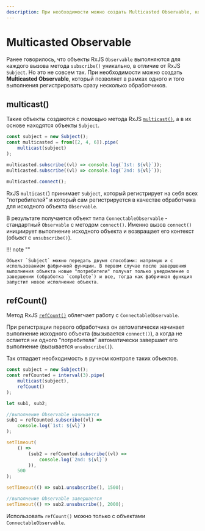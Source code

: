 ```yaml
---
description: При необходимости можно создать Multicasted Observable, который позволяет в рамках одного и того выполнения регистрировать сразу несколько обработчиков
---
```


# Multicasted Observable

Ранее говорилось, что объекты RxJS `Observable` выполняются для каждого вызова метода `subscribe()` уникально, в отличие от RxJS `Subject`. Но это не совсем так. При необходимости можно создать **Multicasted Observable**, который позволяет в рамках одного и того выполнения регистрировать сразу несколько обработчиков.

## multicast()

Такие объекты создаются с помощью метода RxJS [`multicast()`](https://rxjs.dev/api/operators/multicast), а в их основе находятся объекты `Subject`.

```ts
const subject = new Subject();
const multicasted = from([2, 4, 6]).pipe(
    multicast(subject)
);

multicasted.subscribe((vl) => console.log(`1st: ${vl}`));
multicasted.subscribe((vl) => console.log(`2nd: ${vl}`));

multicasted.connect();
```

RxJS `multicast(`) принимает `Subject`, который регистрирует на себя всех "потребителей" и который сам регистрируется в качестве обработчика для исходного объекта `Observable`.

В результате получается объект типа `ConnectableObservable` - стандартный `Observable` с методом `connect()`. Именно вызов `connect()` инициирует выполнение исходного объекта и возвращает его контекст (объект с `unsubscribe()`).

!!! note ""

    Объект `Subject` можно передать двумя способами: напрямую и с использованием фабричной функции. В первом случае после завершения выполнения объекта новые "потребители" получат только уведомление о завершении (обработка `complete`) и все, тогда как фабричная функция запустит новое исполнение объекта.

## refCount()

Метод RxJS [`refCount()`](https://rxjs.dev/api/operators/refCount) облегчает работу с `ConnectableObservable`.

При регистрации первого обработчика он автоматически начинает выполнение исходного объекта (вызывается `connect()`), а когда не остается ни одного "потребителя" автоматически завершает его выполнение (вызывается `unsubscribe()`).

Так отпадает необходимость в ручном контроле таких объектов.

```ts
const subject = new Subject();
const refCounted = interval(3).pipe(
    multicast(subject),
    refCount()
);

let sub1, sub2;

//выполнение Observable начинается
sub1 = refCounted.subscribe((vl) =>
    console.log(`1st: ${vl}`)
);

setTimeout(
    () =>
        (sub2 = refCounted.subscribe((vl) =>
            console.log(`2nd: ${vl}`)
        )),
    500
);

setTimeout(() => sub1.unsubscribe(), 1500);

//выполнение Observable завершается
setTimeout(() => sub2.unsubscribe(), 2000);
```

Использовать `refCount()` можно только с объектами `ConnectableObservable`.
